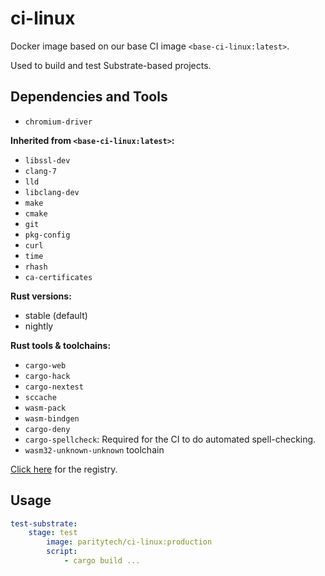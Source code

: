# ci-linux

Docker image based on our base CI image `<base-ci-linux:latest>`.

Used to build and test Substrate-based projects.

## Dependencies and Tools

- `chromium-driver`

**Inherited from `<base-ci-linux:latest>`:**

- `libssl-dev`
- `clang-7`
- `lld`
- `libclang-dev`
- `make`
- `cmake`
- `git`
- `pkg-config`
- `curl`
- `time`
- `rhash`
- `ca-certificates`

**Rust versions:**

- stable (default)
- nightly

**Rust tools & toolchains:**

- `cargo-web`
- `cargo-hack`
- `cargo-nextest`
- `sccache`
- `wasm-pack`
- `wasm-bindgen`
- `cargo-deny`
- `cargo-spellcheck`: Required for the CI to do automated spell-checking.
- `wasm32-unknown-unknown` toolchain

[Click here](https://hub.docker.com/repository/docker/paritytech/ci-linux) for the registry.

## Usage

```yaml
test-substrate:
    stage: test
        image: paritytech/ci-linux:production
        script:
            - cargo build ...
```
